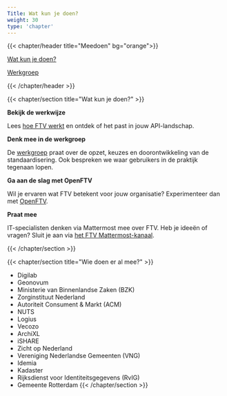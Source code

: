 ```yaml
---
Title: Wat kun je doen?
weight: 30
type: 'chapter'
---
```


{{< chapter/header title="Meedoen" bg="orange">}}

<div class="sub-navigation-wrapper">
<div class="sub-navigation-tab-selected utrecht-paragraph pt-1 sub-navigation-tab">
   <p>
      <a href="../wat_kun_je_doen">Wat kun je doen?</a> 
   </p>
</div>
<div class="utrecht-paragraph pt-1 sub-navigation-tab bg-rhc-color-oranje-100">
   <p>
      <a href="../werkgroep">Werkgroep</a>
   </p>
</div>
</div>

{{< /chapter/header >}}

{{< chapter/section title="Wat kun je doen?" >}}

**Bekijk de werkwijze**

Lees [hoe FTV werkt](../methodiek) en ontdek of het past in jouw API-landschap.

**Denk mee in de werkgroep**

De [werkgroep](werkgroep) praat over de opzet, keuzes en doorontwikkeling van de standaardisering. Ook bespreken we waar gebruikers in de praktijk tegenaan lopen.

**Ga aan de slag met OpenFTV**

Wil je ervaren wat FTV betekent voor jouw organisatie? Experimenteer dan met [OpenFTV](../toepassen/openftv).

**Praat mee**

IT-specialisten denken via Mattermost mee over FTV. Heb je ideeën of vragen? Sluit je aan via [ het FTV Mattermost-kanaal](https://digilab.overheid.nl/chat/digilab/channels/federatieve-toegangsverlening).

{{< /chapter/section >}}

{{< chapter/section title="Wie doen er al mee?" >}}
- Digilab
- Geonovum
- Ministerie van Binnenlandse Zaken (BZK)
- Zorginstituut Nederland
- Autoriteit Consument & Markt (ACM)
- NUTS
- Logius
- Vecozo
- ArchiXL
- iSHARE
- Zicht op Nederland
- Vereniging Nederlandse Gemeenten (VNG)
- Idemia
- Kadaster
- Rijksdienst voor Identiteitsgegevens (RvIG)
- Gemeente Rotterdam
{{< /chapter/section >}}
